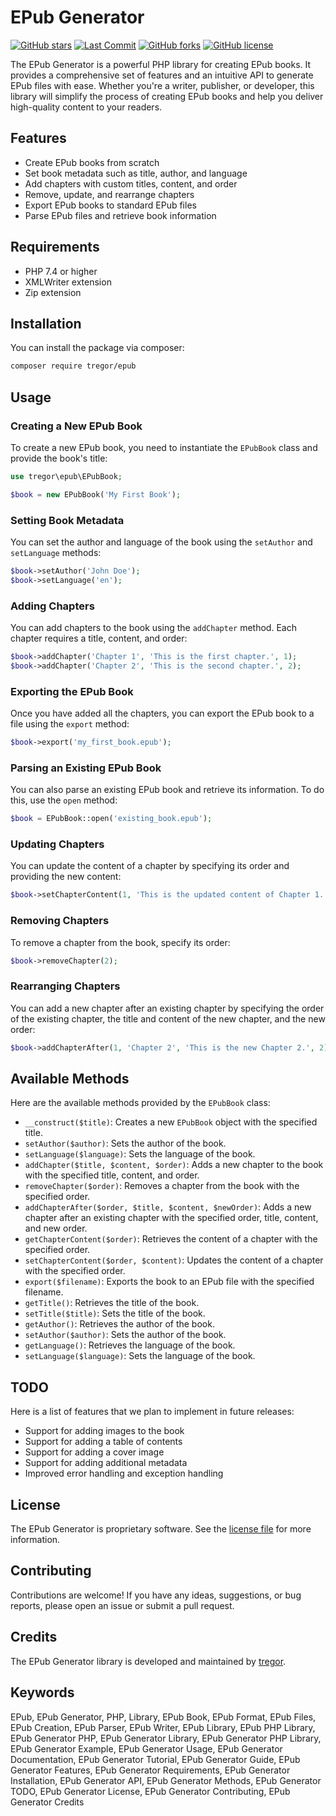 # EPub Generator

[![GitHub stars](https://img.shields.io/github/stars/tregor/epub?style=flat-square)](https://github.com/tregor/Tritonium/stargazers)
[![Last Commit](https://img.shields.io/github/last-commit/tregor/epub?style=flat-square)](https://github.com/tregor/ErrorHandler)
[![GitHub forks](https://img.shields.io/github/forks/tregor/epub?style=flat-square)](https://github.com/tregor/Tritonium/network)
[![GitHub license](https://img.shields.io/github/license/tregor/epub?style=flat-square)](LICENSE)

The EPub Generator is a powerful PHP library for creating EPub books. It provides a comprehensive set of features and an intuitive API to generate EPub files with ease. Whether you're a writer, publisher, or developer, this library will simplify the process of creating EPub books and help you deliver high-quality content to your readers.

## Features

- Create EPub books from scratch
- Set book metadata such as title, author, and language
- Add chapters with custom titles, content, and order
- Remove, update, and rearrange chapters
- Export EPub books to standard EPub files
- Parse EPub files and retrieve book information

## Requirements

- PHP 7.4 or higher
- XMLWriter extension
- Zip extension

## Installation

You can install the package via composer:

```bash
composer require tregor/epub
```

## Usage

### Creating a New EPub Book

To create a new EPub book, you need to instantiate the `EPubBook` class and provide the book's title:

```php
use tregor\epub\EPubBook;

$book = new EPubBook('My First Book');
```

### Setting Book Metadata

You can set the author and language of the book using the `setAuthor` and `setLanguage` methods:

```php
$book->setAuthor('John Doe');
$book->setLanguage('en');
```

### Adding Chapters

You can add chapters to the book using the `addChapter` method. Each chapter requires a title, content, and order:

```php
$book->addChapter('Chapter 1', 'This is the first chapter.', 1);
$book->addChapter('Chapter 2', 'This is the second chapter.', 2);
```

### Exporting the EPub Book

Once you have added all the chapters, you can export the EPub book to a file using the `export` method:

```php
$book->export('my_first_book.epub');
```

### Parsing an Existing EPub Book

You can also parse an existing EPub book and retrieve its information. To do this, use the `open` method:

```php
$book = EPubBook::open('existing_book.epub');
```

### Updating Chapters

You can update the content of a chapter by specifying its order and providing the new content:

```php
$book->setChapterContent(1, 'This is the updated content of Chapter 1.');
```

### Removing Chapters

To remove a chapter from the book, specify its order:

```php
$book->removeChapter(2);
```

### Rearranging Chapters

You can add a new chapter after an existing chapter by specifying the order of the existing chapter, the title and content of the new chapter, and the new order:

```php
$book->addChapterAfter(1, 'Chapter 2', 'This is the new Chapter 2.', 2);
```

## Available Methods

Here are the available methods provided by the `EPubBook` class:

- `__construct($title)`: Creates a new `EPubBook` object with the specified title.
- `setAuthor($author)`: Sets the author of the book.
- `setLanguage($language)`: Sets the language of the book.
- `addChapter($title, $content, $order)`: Adds a new chapter to the book with the specified title, content, and order.
- `removeChapter($order)`: Removes a chapter from the book with the specified order.
- `addChapterAfter($order, $title, $content, $newOrder)`: Adds a new chapter after an existing chapter with the specified order, title, content, and new order.
- `getChapterContent($order)`: Retrieves the content of a chapter with the specified order.
- `setChapterContent($order, $content)`: Updates the content of a chapter with the specified order.
- `export($filename)`: Exports the book to an EPub file with the specified filename.
- `getTitle()`: Retrieves the title of the book.
- `setTitle($title)`: Sets the title of the book.
- `getAuthor()`: Retrieves the author of the book.
- `setAuthor($author)`: Sets the author of the book.
- `getLanguage()`: Retrieves the language of the book.
- `setLanguage($language)`: Sets the language of the book.

## TODO

Here is a list of features that we plan to implement in future releases:

- Support for adding images to the book
- Support for adding a table of contents
- Support for adding a cover image
- Support for adding additional metadata
- Improved error handling and exception handling

## License

The EPub Generator is proprietary software. See the [license file](LICENSE) for more information.

## Contributing

Contributions are welcome! If you have any ideas, suggestions, or bug reports, please open an issue or submit a pull request.

## Credits

The EPub Generator library is developed and maintained by [tregor](https://github.com/tregor).

## Keywords

EPub, EPub Generator, PHP, Library, EPub Book, EPub Format, EPub Files, EPub Creation, EPub Parser, EPub Writer, EPub Library, EPub PHP Library, EPub Generator PHP, EPub Generator Library, EPub Generator PHP Library, EPub Generator Example, EPub Generator Usage, EPub Generator Documentation, EPub Generator Tutorial, EPub Generator Guide, EPub Generator Features, EPub Generator Requirements, EPub Generator Installation, EPub Generator API, EPub Generator Methods, EPub Generator TODO, EPub Generator License, EPub Generator Contributing, EPub Generator Credits